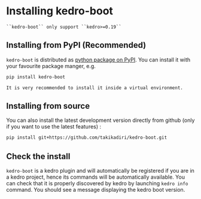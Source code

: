 # Installing kedro-boot

```{important}
``kedro-boot`` only support ``kedro>=0.19``
```

## Installing from PyPI (Recommended)

``kedro-boot`` is distributed as [python package on PyPI](https://pypi.org/project/kedro-boot/). You can install it with your favourite package manger, e.g.

```bash
pip install kedro-boot
```

```{important}
It is very recommended to install it inside a virtual environment.
```

## Installing from source

You can also install the latest development version directly from github (only if you want to use the latest features) :

```bash
pip install git+https://github.com/takikadiri/kedro-boot.git
```


## Check the install

``kedro-boot`` is a kedro plugin and will automatically be registered if you are in a kedro project, hence its commands will be automatically available. You can check that it is properly discovered by kedro by launching ``kedro info`` command. You should see a message displaying the kedro boot version. 

